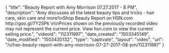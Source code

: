 {
    "title": "Beauty Report with Amy Morrison 07.27.2017 - 8 PM",
    "description": "Amy discusses all the latest beauty tips and tricks - hair care, skin care and more!\nShop Beauty Report on HSN.com http:\/\/goo.gl\/7Y2SPk \n\nPrices shown on the previously recorded video may not represent the current price.  View hsn.com to view the current selling price.",
    "videoid": "112311997",
    "date_created": "1503345149",
    "date_modified": "1503430132",
    "type": "captivate",
    "layout": "video",
    "url": "\/v\/hsn-beauty-report-with-amy-morrison-07-27-2017-08-pm\/112311997"
}